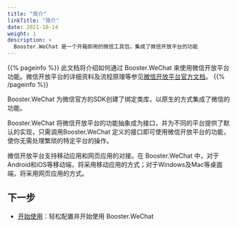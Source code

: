 ```yaml
---
title: "简介"
linkTitle: "简介"
date: 2021-10-14
weight: 1
description: >
  Booster.WeChat 是一个开箱即用的微信工具包，集成了微信开放平台的功能
---
```


{{% pageinfo %}}
此文档将介绍如何通过 Booster.WeChat 来使用微信开放平台功能。微信开放平台的详细资料及流程原理等参见<a href='https://developers.weixin.qq.com/doc/oplatform/Mobile_App/Resource_Center_Homepage.html' target='_blank'>微信开放平台官方文档</a>。
{{% /pageinfo %}}

Booster.WeChat 为微信官方的SDK创建了绑定类库，以原生的方式集成了微信的功能。

Booster.WeChat 将微信开放平台的功能抽象成为接口，并为不同的平台提供了默认的实现，只需调用Booster.WeChat 定义的接口即可使用微信开放平台的功能，使你无需处理繁琐的特定平台的操作。

微信开放平台支持移动应用和网页应用的对接。在 Booster.WeChat 中，对于Android和iOS等移动端，将采用移动应用的方式；对于Windows及Mac等桌面端，将采用网页应用的方式。

## 下一步

* [开始使用](/docs/toolkits/wechat/get-started/)：轻松配置并开始使用 Booster.WeChat

